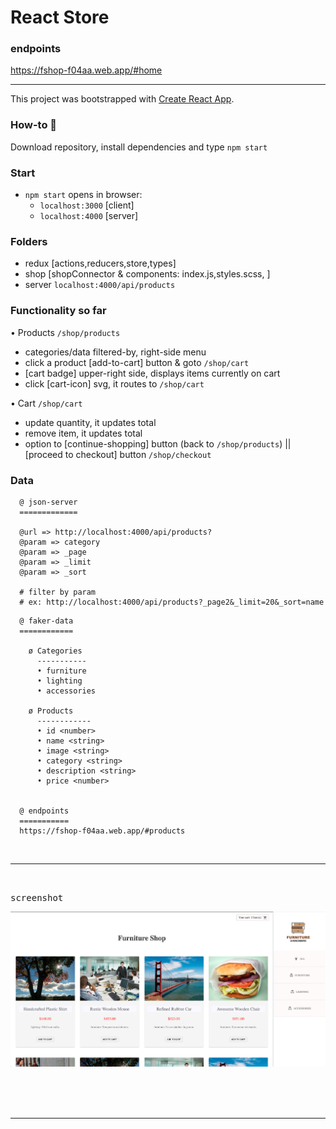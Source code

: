 # React Store

### endpoints
https://fshop-f04aa.web.app/#home

<hr />

This project was bootstrapped with [Create React App](https://github.com/facebook/create-react-app).


### How-to :card_index:

Download repository, install dependencies and type `npm start`

### Start
- `npm start` opens in browser:
  + `localhost:3000` [client]
  + `localhost:4000` [server]


### Folders
- redux [actions,reducers,store,types]
- shop [shopConnector & components: index.js,styles.scss, ]
- server `localhost:4000/api/products`


### Functionality so far

• Products  `/shop/products`
- categories/data filtered-by, right-side menu
- click a product [add-to-cart] button & goto `/shop/cart`
- [cart badge] upper-right side, displays items currently on cart
- click [cart-icon] svg, it routes to `/shop/cart`



• Cart `/shop/cart`

- update quantity, it updates total
- remove item, it updates total
- option to [continue-shopping] button (back to `/shop/products`) || [proceed to checkout]
  button `/shop/checkout`


### Data

```
  @ json-server
  =============

  @url => http://localhost:4000/api/products?
  @param => category
  @param => _page
  @param => _limit
  @param => _sort

  # filter by param
  # ex: http://localhost:4000/api/products?_page2&_limit=20&_sort=name

```


```
  @ faker-data
  ============

    ø Categories
      -----------
      • furniture
      • lighting
      • accessories

    ø Products
      ------------
      • id <number>
      • name <string>
      • image <string>
      • category <string>
      • description <string>
      • price <number>


  @ endpoints
  ===========
  https://fshop-f04aa.web.app/#products

```
<br />
<hr />
<br />

<kbd>screenshot</kbd>

![](src/images/screenshot.png)

<br/>












<br />
<br />

<hr />



